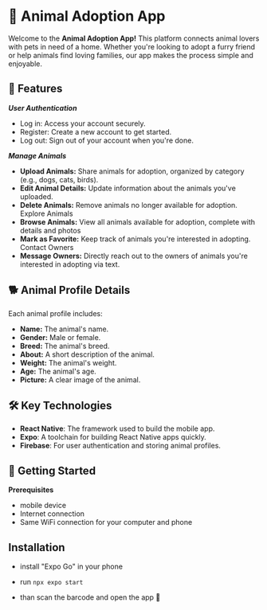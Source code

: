 
# 🐾 Animal Adoption App
Welcome to the **Animal Adoption App!** This platform connects animal lovers with pets in need of a home. Whether you're looking to adopt a furry friend or help animals find loving families, our app makes the process simple and enjoyable.

## 📱 Features

***User Authentication***

 - Log in: Access your account securely.
 - Register: Create a new account to get started.
 -  Log out: Sign out of
   your account when you're done.

***Manage Animals***

 - **Upload Animals:** Share animals for adoption, organized by category
   (e.g., dogs, cats, birds).
 - **Edit Animal Details:** Update information about the animals you've
   uploaded.
 - **Delete Animals:** Remove animals no longer available for adoption.
   Explore Animals
 - **Browse Animals:** View all animals available for adoption, complete
   with details and photos
 - **Mark as Favorite:** Keep track of animals you're interested in
   adopting. Contact Owners
 - **Message Owners:** Directly reach out to the owners of animals you're interested in adopting via text.

## 🐕 Animal Profile Details
Each animal profile includes:

 - **Name:** The animal's name.
 - **Gender:** Male or female.
 - **Breed:** The animal's breed.
 - **About:** A short description of the animal.
 - **Weight:** The animal's weight.
 - **Age:** The animal's age.
 - **Picture:** A clear image of the animal.

## 🛠 Key Technologies

-   **React Native**: The framework used to build the mobile app.
-   **Expo**: A toolchain for building React Native apps quickly.
-   **Firebase**: For user authentication and storing animal profiles.

## 🚀 Getting Started
**Prerequisites**

 - mobile device
 - Internet connection
 - Same WiFi connection for your computer and phone

## Installation

 - install "Expo Go" in your phone
 - run `npx expo start`

 - than scan the barcode and open the app 🦜
